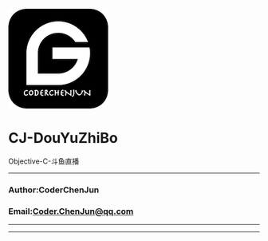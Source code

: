 ![smile](https://raw.githubusercontent.com/CoderChenJun/CJ-DouYuZhiBo/master/CJLOGO_C.png "Logo")<br>
# CJ-DouYuZhiBo
Objective-C-斗鱼直播

****
### Author:CoderChenJun
### Email:Coder.ChenJun@qq.com
****

_____________________________________________
